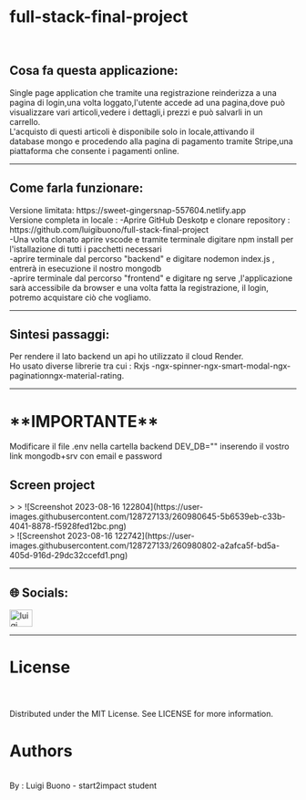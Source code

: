 # full-stack-final-project
<br>
 <h2>Cosa fa questa applicazione:</h2>
 <p>Single page application che tramite una registrazione reinderizza a una <br>
  pagina di login,una volta loggato,l'utente accede ad una pagina,dove può <br>
  visualizzare vari articoli,vedere i dettagli,i prezzi e può salvarli in un <br>
  carrello.<br>
  L'acquisto di questi articoli è disponibile solo in locale,attivando il <br>
  database mongo e procedendo alla pagina di pagamento tramite Stripe,una <br>
  piattaforma che consente i pagamenti online.<br>
 </p>
 <hr>
 <h2>Come farla funzionare:</h2>
 <p>Versione limitata: https://sweet-gingersnap-557604.netlify.app <br>
 Versione completa in locale :
 -Aprire GitHub Deskotp e clonare repository : https://github.com/luigibuono/full-stack-final-project <br>
 -Una volta clonato aprire vscode e tramite terminale digitare npm install per l'istallazione di tutti i pacchetti necessari <br>
  -aprire terminale dal percorso "backend" e digitare nodemon index.js , entrerà in esecuzione il nostro mongodb <br>
  -aprire terminale dal percorso "frontend" e digitare ng serve ,l'applicazione sarà accessibile da browser e una volta fatta la registrazione, il login, potremo acquistare ciò che vogliamo. <br>
 </p>
 <hr> 
 <h2>Sintesi passaggi:</h2>
 Per rendere il lato backend un api ho utilizzato il cloud Render. <br>
 Ho usato diverse librerie tra cui : Rxjs -ngx-spinner-ngx-smart-modal-ngx-paginationngx-material-rating. <br>
<hr>
 <h1>**IMPORTANTE**</h1>
 Modificare il file .env nella cartella backend DEV_DB="" inserendo il vostro link mongodb+srv con email e password <br>

 <h2>Screen project</h2>
> > ![Screenshot 2023-08-16 122804](https://user-images.githubusercontent.com/128727133/260980645-5b6539eb-c33b-4041-8878-f5928fed12bc.png)  <br>
> ![Screenshot 2023-08-16 122742](https://user-images.githubusercontent.com/128727133/260980802-a2afca5f-bd5a-405d-916d-29dc32ccefd1.png)
<hr>

## 🌐 Socials:
<p align="left">
<a href="https://www.linkedin.com/in/luigi-buono-334b73258/" target="blank"><img align="center" src="https://raw.githubusercontent.com/rahuldkjain/github-profile-readme-generator/master/src/images/icons/Social/linked-in-alt.svg" alt="luigi buono" height="30" width="40" /></a>


<hr>
<h1>License<h1></h1> <br>
Distributed under the MIT License. See LICENSE for more information. <br>

<h1>Authors</h1> <br>
By : Luigi Buono - start2impact student <br>

